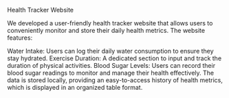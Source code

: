 Health Tracker Website

We developed a user-friendly health tracker website that allows users to conveniently monitor and store their daily health metrics. The website features:

Water Intake: Users can log their daily water consumption to ensure they stay hydrated.
Exercise Duration: A dedicated section to input and track the duration of physical activities.
Blood Sugar Levels: Users can record their blood sugar readings to monitor and manage their health effectively.
The data is stored locally, providing an easy-to-access history of health metrics, which is displayed in an organized table format.
